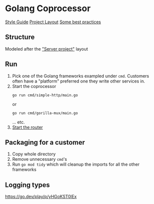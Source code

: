 # Golang Coprocessor

[Style Guide](https://google.github.io/styleguide/go/best-practices.html)
[Project Layout](https://github.com/golang-standards/project-layout)
[Some best practices](https://go.dev/talks/2013/bestpractices.slide)

## Structure

Modeled after the ["Server project"](https://go.dev/doc/modules/layout) layout

## Run

1. Pick one of the Golang frameworks exampled under `cmd`. Customers often have a "platform" preferred one they write other services in.
1. Start the coprocessor
    ```shell
    go run cmd/simple-http/main.go
    ```
    or
    ```shell
    go run cmd/gorilla-mux/main.go
    ```
    ... etc.
1. [Start the router](/router/README.md#running-the-router)

## Packaging for a customer

1. Copy whole directory
1. Remove unnecessary `cmd`'s
1. Run `go mod tidy` which will cleanup the imports for all the other frameworks

## Logging types

https://go.dev/play/p/yHGoKST0lEx
